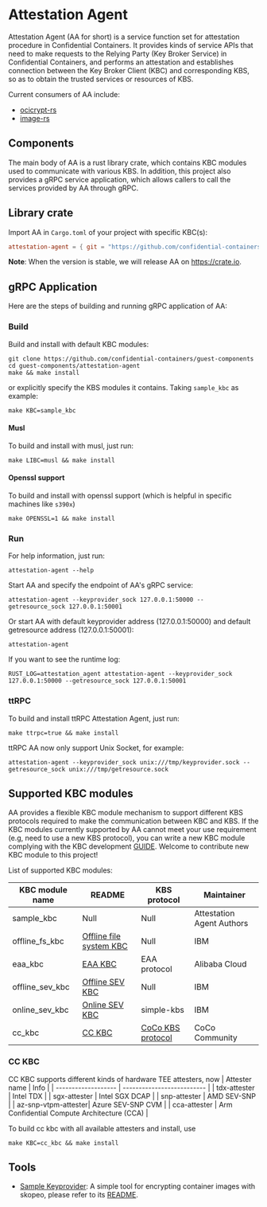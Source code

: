 # Attestation Agent

Attestation Agent (AA for short) is a service function set for attestation procedure
in Confidential Containers. It provides kinds of service APIs that need to make
requests to the Relying Party (Key Broker Service) in Confidential Containers,
and performs an attestation and establishes connection between the Key Broker Client (KBC)
and corresponding KBS, so as to obtain the trusted services or resources of KBS.


Current consumers of AA include: 

- [ocicrypt-rs](../ocicrypt-rs)
- [image-rs](../image-rs)

## Components

The main body of AA is a rust library crate, which contains KBC modules used to communicate
with various KBS. In addition, this project also provides a gRPC service application, 
which allows callers to call the services provided by AA through gRPC.

## Library crate

Import AA in `Cargo.toml` of your project with specific KBC(s):

```toml
attestation-agent = { git = "https://github.com/confidential-containers/guest-components", features = ["sample_kbc"] }
```

**Note**: When the version is stable, we will release AA on https://crate.io.

## gRPC Application

Here are the steps of building and running gRPC application of AA:

### Build

Build and install with default KBC modules:

```shell
git clone https://github.com/confidential-containers/guest-components
cd guest-components/attestation-agent
make && make install
```

or explicitly specify the KBS modules it contains. Taking `sample_kbc` as example:

```shell
make KBC=sample_kbc
```

#### Musl 

To build and install with musl, just run:
```shell
make LIBC=musl && make install
```

#### Openssl support

To build and install with openssl support (which is helpful in specific machines like `s390x`)
```
make OPENSSL=1 && make install
```

### Run

For help information, just run:

```shell
attestation-agent --help
```

Start AA and specify the endpoint of AA's gRPC service:

```shell
attestation-agent --keyprovider_sock 127.0.0.1:50000 --getresource_sock 127.0.0.1:50001
```

Or start AA with default keyprovider address (127.0.0.1:50000) and default getresource address (127.0.0.1:50001):

```
attestation-agent
```

If you want to see the runtime log:
```
RUST_LOG=attestation_agent attestation-agent --keyprovider_sock 127.0.0.1:50000 --getresource_sock 127.0.0.1:50001
```

### ttRPC

To build and install ttRPC Attestation Agent, just run:
```shell
make ttrpc=true && make install
```

ttRPC AA now only support Unix Socket, for example:

```shell
attestation-agent --keyprovider_sock unix:///tmp/keyprovider.sock --getresource_sock unix:///tmp/getresource.sock
```

## Supported KBC modules

AA provides a flexible KBC module mechanism to support different KBS protocols required to make the communication between KBC and KBS. If the KBC modules currently supported by AA cannot meet your use requirement (e.g, need to use a new KBS protocol), you can write a new KBC module complying with the KBC development [GUIDE](docs/kbc_module_development_guide.md). Welcome to contribute new KBC module to this project!

List of supported KBC modules: 

| KBC module name    | README                                                              | KBS protocol | Maintainer                |
| ------------------ | ------------------------------------------------------------------- | ------------ | ------------------------- |
| sample_kbc	     |  Null                                                               | Null         |	Attestation Agent Authors |
| offline_fs_kbc     | [Offline file system KBC](kbc/src/offline_fs_kbc/README.md) | Null         | IBM                       |
| eaa_kbc            | [EAA KBC](kbc/src/eaa_kbc/README.md)                        | EAA protocol | Alibaba Cloud             |
| offline_sev_kbc    | [Offline SEV KBC](kbc/src/offline_sev_kbc/README.md)        | Null         | IBM                       |
| online_sev_kbc     | [Online SEV KBC](kbc/src/online_sev_kbc/README.md)          | simple-kbs   | IBM                       |
| cc_kbc             | [CC KBC](kbc/src/cc_kbc/README.md)                          | [CoCo KBS protocol](https://github.com/confidential-containers/kbs/blob/main/docs/kbs_attestation_protocol.md) | CoCo Community            |

### CC KBC

CC KBC supports different kinds of hardware TEE attesters, now
| Attester name       |           Info              |
| ------------------- | --------------------------  |
| tdx-attester        | Intel TDX                   |
| sgx-attester        | Intel SGX DCAP              |
| snp-attester        | AMD SEV-SNP                 |
| az-snp-vtpm-attester| Azure SEV-SNP CVM           |
| cca-attester        | Arm Confidential Compute Architecture (CCA)  |

To build cc kbc with all available attesters and install, use
```shell
make KBC=cc_kbc && make install
```

## Tools

- [Sample Keyprovider](./coco_keyprovider): A simple tool for encrypting container images with skopeo, please refer to its [README](./coco_keyprovider/README.md).

